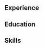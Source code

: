 <!-- Use Markdown for headings, paragraphs, lists, etc. to add structural meaning to your content. -->

<!-- Name, about short decription, contact info? -->

<!-- Education or Experience first? -->

## Experience

<!-- Sort by newest (present) to oldest. -->

## Education

<!-- Higher education, not high school unless it's a speciality/vocational school worth mentioning. -->

## Skills

<!-- Not just software, please! See Caroline Win’s skills section: https://www.carolinewin.com/resume -->
<!-- Also soft skills such as leadership, communication, colllaboration, time management, language, writing, etc.

- [Download CV (PDF)](cv-2022-11-surname.pdf) <!-- At the top or bottom? -->
